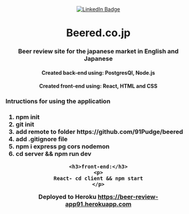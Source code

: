 
<div id="badges" align="center">
  <a href="https://www.linkedin.com/in/josh-h-34b566150/">
    <img src="https://img.shields.io/badge/LinkedIn-blue?style=for-the-badge&logo=linkedin&logoColor=white" alt="LinkedIn Badge"/>
  </a>



<h1>Beered.co.jp</h1>
                                                                                                                            

 <h3 align="center">Beer review site for the japanese market in English and Japanese</h3>

 <h4>Created back-end using: PostgresQl, Node.js</h4>
  <h4>Created front-end using: React, HTML and CSS</h4>
 
  <h3 align="left">Intructions for using the application<h3/>
  <div align="left">
  <ol>
   <li>npm init</li>
    <li>git init</li>  
    <li>add remote to folder https://github.com/91Pudge/beered</li>  
    <li>add .gitignore file</li> 
    <li>npm i express pg cors nodemon</li>
    <li>cd server && npm run dev</li> 
  </ol>
  </div>                                         


    <h3>front-end:</h3>
    <p>
    React- cd client && npm start
    </p>

Deployed to Heroku https://beer-review-app91.herokuapp.com
  </div>
